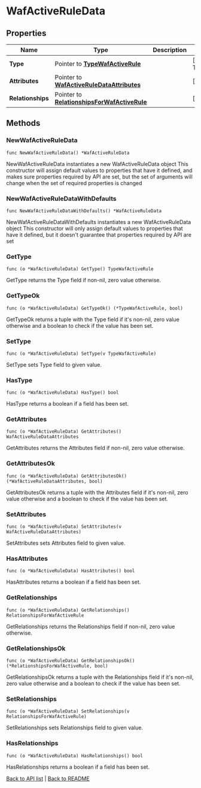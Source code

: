 # WafActiveRuleData

## Properties

Name | Type | Description | Notes
------------ | ------------- | ------------- | -------------
**Type** | Pointer to [**TypeWafActiveRule**](TypeWafActiveRule.md) |  | [optional] [default to TYPEWAFACTIVERULE_WAF_ACTIVE_RULE]
**Attributes** | Pointer to [**WafActiveRuleDataAttributes**](WafActiveRuleDataAttributes.md) |  | [optional] 
**Relationships** | Pointer to [**RelationshipsForWafActiveRule**](RelationshipsForWafActiveRule.md) |  | [optional] 

## Methods

### NewWafActiveRuleData

`func NewWafActiveRuleData() *WafActiveRuleData`

NewWafActiveRuleData instantiates a new WafActiveRuleData object
This constructor will assign default values to properties that have it defined,
and makes sure properties required by API are set, but the set of arguments
will change when the set of required properties is changed

### NewWafActiveRuleDataWithDefaults

`func NewWafActiveRuleDataWithDefaults() *WafActiveRuleData`

NewWafActiveRuleDataWithDefaults instantiates a new WafActiveRuleData object
This constructor will only assign default values to properties that have it defined,
but it doesn't guarantee that properties required by API are set

### GetType

`func (o *WafActiveRuleData) GetType() TypeWafActiveRule`

GetType returns the Type field if non-nil, zero value otherwise.

### GetTypeOk

`func (o *WafActiveRuleData) GetTypeOk() (*TypeWafActiveRule, bool)`

GetTypeOk returns a tuple with the Type field if it's non-nil, zero value otherwise
and a boolean to check if the value has been set.

### SetType

`func (o *WafActiveRuleData) SetType(v TypeWafActiveRule)`

SetType sets Type field to given value.

### HasType

`func (o *WafActiveRuleData) HasType() bool`

HasType returns a boolean if a field has been set.

### GetAttributes

`func (o *WafActiveRuleData) GetAttributes() WafActiveRuleDataAttributes`

GetAttributes returns the Attributes field if non-nil, zero value otherwise.

### GetAttributesOk

`func (o *WafActiveRuleData) GetAttributesOk() (*WafActiveRuleDataAttributes, bool)`

GetAttributesOk returns a tuple with the Attributes field if it's non-nil, zero value otherwise
and a boolean to check if the value has been set.

### SetAttributes

`func (o *WafActiveRuleData) SetAttributes(v WafActiveRuleDataAttributes)`

SetAttributes sets Attributes field to given value.

### HasAttributes

`func (o *WafActiveRuleData) HasAttributes() bool`

HasAttributes returns a boolean if a field has been set.

### GetRelationships

`func (o *WafActiveRuleData) GetRelationships() RelationshipsForWafActiveRule`

GetRelationships returns the Relationships field if non-nil, zero value otherwise.

### GetRelationshipsOk

`func (o *WafActiveRuleData) GetRelationshipsOk() (*RelationshipsForWafActiveRule, bool)`

GetRelationshipsOk returns a tuple with the Relationships field if it's non-nil, zero value otherwise
and a boolean to check if the value has been set.

### SetRelationships

`func (o *WafActiveRuleData) SetRelationships(v RelationshipsForWafActiveRule)`

SetRelationships sets Relationships field to given value.

### HasRelationships

`func (o *WafActiveRuleData) HasRelationships() bool`

HasRelationships returns a boolean if a field has been set.


[Back to API list](../README.md#documentation-for-api-endpoints) | [Back to README](../README.md)
